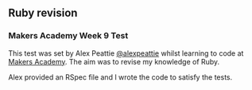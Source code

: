 Ruby revision
-------------

### Makers Academy Week 9 Test

This test was set by Alex Peattie
[@alexpeattie](https://twitter.com/alexpeattie)
whilst learning to code at [Makers Academy](http://www.makersacademy.com).
The aim was to revise my knowledge of Ruby.

Alex provided an RSpec file and I wrote the code to satisfy the tests. 
